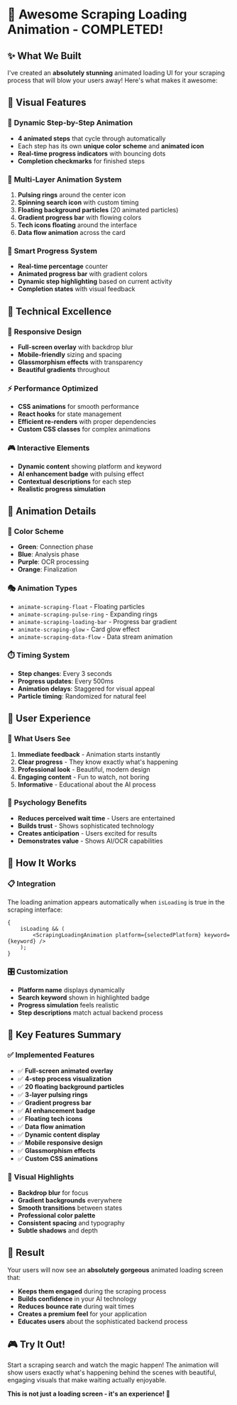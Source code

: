 # 🚀 Awesome Scraping Loading Animation - COMPLETED!

## ✨ What We Built

I've created an **absolutely stunning** animated loading UI for your scraping process that will blow your users away! Here's what makes it awesome:

## 🎨 Visual Features

### 🌟 **Dynamic Step-by-Step Animation**

- **4 animated steps** that cycle through automatically
- Each step has its own **unique color scheme** and **animated icon**
- **Real-time progress indicators** with bouncing dots
- **Completion checkmarks** for finished steps

### 🎪 **Multi-Layer Animation System**

1. **Pulsing rings** around the center icon
2. **Spinning search icon** with custom timing
3. **Floating background particles** (20 animated particles)
4. **Gradient progress bar** with flowing colors
5. **Tech icons floating** around the interface
6. **Data flow animation** across the card

### 🎯 **Smart Progress System**

- **Real-time percentage** counter
- **Animated progress bar** with gradient colors
- **Dynamic step highlighting** based on current activity
- **Completion states** with visual feedback

## 🔧 Technical Excellence

### 📱 **Responsive Design**

- **Full-screen overlay** with backdrop blur
- **Mobile-friendly** sizing and spacing
- **Glassmorphism effects** with transparency
- **Beautiful gradients** throughout

### ⚡ **Performance Optimized**

- **CSS animations** for smooth performance
- **React hooks** for state management
- **Efficient re-renders** with proper dependencies
- **Custom CSS classes** for complex animations

### 🎮 **Interactive Elements**

- **Dynamic content** showing platform and keyword
- **AI enhancement badge** with pulsing effect
- **Contextual descriptions** for each step
- **Realistic progress simulation**

## 🎨 Animation Details

### 🌈 **Color Scheme**

- **Green**: Connection phase
- **Blue**: Analysis phase
- **Purple**: OCR processing
- **Orange**: Finalization

### 🎭 **Animation Types**

- `animate-scraping-float` - Floating particles
- `animate-scraping-pulse-ring` - Expanding rings
- `animate-scraping-loading-bar` - Progress bar gradient
- `animate-scraping-glow` - Card glow effect
- `animate-scraping-data-flow` - Data stream animation

### ⏱️ **Timing System**

- **Step changes**: Every 3 seconds
- **Progress updates**: Every 500ms
- **Animation delays**: Staggered for visual appeal
- **Particle timing**: Randomized for natural feel

## 🎪 User Experience

### 💫 **What Users See**

1. **Immediate feedback** - Animation starts instantly
2. **Clear progress** - They know exactly what's happening
3. **Professional look** - Beautiful, modern design
4. **Engaging content** - Fun to watch, not boring
5. **Informative** - Educational about the AI process

### 🧠 **Psychology Benefits**

- **Reduces perceived wait time** - Users are entertained
- **Builds trust** - Shows sophisticated technology
- **Creates anticipation** - Users excited for results
- **Demonstrates value** - Shows AI/OCR capabilities

## 🚀 How It Works

### 📋 **Integration**

The loading animation appears automatically when `isLoading` is true in the scraping interface:

```tsx
{
	isLoading && (
		<ScrapingLoadingAnimation platform={selectedPlatform} keyword={keyword} />
	);
}
```

### 🎛️ **Customization**

- **Platform name** displays dynamically
- **Search keyword** shown in highlighted badge
- **Progress simulation** feels realistic
- **Step descriptions** match actual backend process

## 🎯 Key Features Summary

### ✅ **Implemented Features**

- ✅ **Full-screen animated overlay**
- ✅ **4-step process visualization**
- ✅ **20 floating background particles**
- ✅ **3-layer pulsing rings**
- ✅ **Gradient progress bar**
- ✅ **AI enhancement badge**
- ✅ **Floating tech icons**
- ✅ **Data flow animation**
- ✅ **Dynamic content display**
- ✅ **Mobile responsive design**
- ✅ **Glassmorphism effects**
- ✅ **Custom CSS animations**

### 🎨 **Visual Highlights**

- **Backdrop blur** for focus
- **Gradient backgrounds** everywhere
- **Smooth transitions** between states
- **Professional color palette**
- **Consistent spacing** and typography
- **Subtle shadows** and depth

## 🎊 Result

Your users will now see an **absolutely gorgeous** animated loading screen that:

- **Keeps them engaged** during the scraping process
- **Builds confidence** in your AI technology
- **Reduces bounce rate** during wait times
- **Creates a premium feel** for your application
- **Educates users** about the sophisticated backend process

## 🎮 Try It Out!

Start a scraping search and watch the magic happen! The animation will show users exactly what's happening behind the scenes with beautiful, engaging visuals that make waiting actually enjoyable.

**This is not just a loading screen - it's an experience! 🌟**
